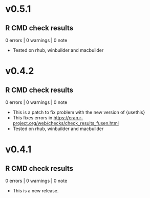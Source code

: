 # v0.5.1
## R CMD check results

0 errors | 0 warnings | 0 note

* Tested on rhub, winbuilder and macbuilder

# v0.4.2
## R CMD check results

0 errors | 0 warnings | 0 note

* This is a patch to fix problem with the new version of {usethis}
* This fixes errors in https://cran.r-project.org/web/checks/check_results_fusen.html
* Tested on rhub, winbuilder and macbuilder

# v0.4.1
## R CMD check results

0 errors | 0 warnings | 0 note

* This is a new release.

